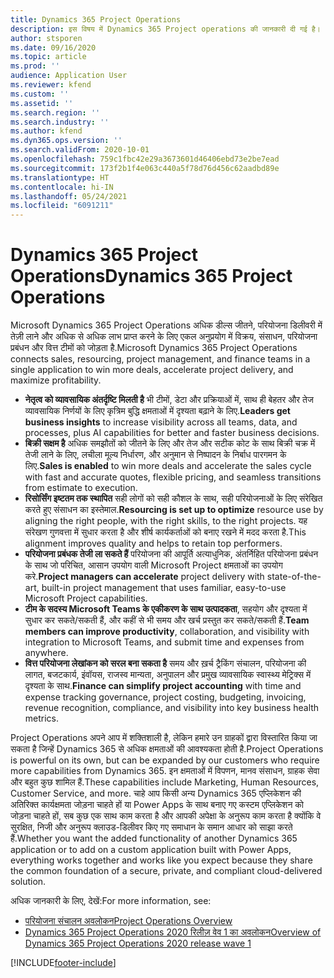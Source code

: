```yaml
---
title: Dynamics 365 Project Operations
description: इस विषय में Dynamics 365 Project operations की जानकारी दी गई है।
author: stsporen
ms.date: 09/16/2020
ms.topic: article
ms.prod: ''
audience: Application User
ms.reviewer: kfend
ms.custom: ''
ms.assetid: ''
ms.search.region: ''
ms.search.industry: ''
ms.author: kfend
ms.dyn365.ops.version: ''
ms.search.validFrom: 2020-10-01
ms.openlocfilehash: 759c1fbc42e29a3673601d46406ebd73e2be7ead
ms.sourcegitcommit: 173f2b1f4e063c440a5f78d76d456c62aadbd89e
ms.translationtype: HT
ms.contentlocale: hi-IN
ms.lasthandoff: 05/24/2021
ms.locfileid: "6091211"
---
```

# <a name="dynamics-365-project-operations"></a><span data-ttu-id="501ed-103">Dynamics 365 Project Operations</span><span class="sxs-lookup"><span data-stu-id="501ed-103">Dynamics 365 Project Operations</span></span>

<span data-ttu-id="501ed-104">Microsoft Dynamics 365 Project Operations अधिक डील्स जीतने, परियोजना डिलीवरी में तेज़ी लाने और अधिक से अधिक लाभ प्राप्त करने के लिए एकल अनुप्रयोग में विक्रय, संसाधन, परियोजना प्रबंधन और वित्त टीमों को जोड़ता है.</span><span class="sxs-lookup"><span data-stu-id="501ed-104">Microsoft Dynamics 365 Project Operations connects sales, resourcing, project management, and finance teams in a single application to win more deals, accelerate project delivery, and maximize profitability.</span></span>

-   <span data-ttu-id="501ed-105">**नेतृत्व को व्यावसायिक अंतर्दृष्टि मिलती है** भी टीमों, डेटा और प्रक्रियाओं में, साथ ही बेहतर और तेज व्यावसायिक निर्णयों के लिए कृत्रिम बुद्धि क्षमताओं में दृश्यता बढ़ाने के लिए.</span><span class="sxs-lookup"><span data-stu-id="501ed-105">**Leaders get business insights** to increase visibility across all teams, data, and processes, plus AI capabilities for better and faster business decisions.</span></span>
-   <span data-ttu-id="501ed-106">**बिक्री सक्षम है** अधिक समझौतों को जीतने के लिए और तेज और सटीक कोट के साथ बिक्री चक्र में तेजी लाने के लिए, लचीला मूल्य निर्धारण, और अनुमान से निष्पादन के निर्बाध पारगमन के लिए.</span><span class="sxs-lookup"><span data-stu-id="501ed-106">**Sales is enabled** to win more deals and accelerate the sales cycle with fast and accurate quotes, flexible pricing, and seamless transitions from estimate to execution.</span></span>
-   <span data-ttu-id="501ed-107">**रिसोर्सिंग इष्टतम तक स्थापित** सही लोगों को सही कौशल के साथ, सही परियोजनाओं के लिए संरेखित करते हुए संसाधन का इस्तेमाल.</span><span class="sxs-lookup"><span data-stu-id="501ed-107">**Resourcing is set up to optimize** resource use by aligning the right people, with the right skills, to the right projects.</span></span> <span data-ttu-id="501ed-108">यह संरेखण गुणवत्ता में सुधार करता है और शीर्ष कार्यकर्ताओं को बनाए रखने में मदद करता है.</span><span class="sxs-lookup"><span data-stu-id="501ed-108">This alignment improves quality and helps to retain top performers.</span></span>
-   <span data-ttu-id="501ed-109">**परियोजना प्रबंधक तेजी ला सकते हैं** परियोजना की आपूर्ति अत्याधुनिक, अंतर्निहित परियोजना प्रबंधन के साथ जो परिचित, आसान उपयोग वाली Microsoft Project क्षमताओं का उपयोग करे.</span><span class="sxs-lookup"><span data-stu-id="501ed-109">**Project managers can accelerate** project delivery with state-of-the-art, built-in project management that uses familiar, easy-to-use Microsoft Project capabilities.</span></span>
-   <span data-ttu-id="501ed-110">**टीम के सदस्य Microsoft Teams के एकीकरण के साथ उत्पादकता**, सहयोग और दृश्यता में सुधार कर सकते/सकती हैं, और कहीं से भी समय और खर्च प्रस्तुत कर सकते/सकती हैं.</span><span class="sxs-lookup"><span data-stu-id="501ed-110">**Team members can improve productivity**, collaboration, and visibility with integration to Microsoft Teams, and submit time and expenses from anywhere.</span></span>
-   <span data-ttu-id="501ed-111">**वित्त परियोजना लेखांकन को सरल बना सकता है** समय और ख़र्च ट्रैकिंग संचालन, परियोजना की लागत, बजटकार्य, इंवॉयस, राजस्व मान्यता, अनुपालन और प्रमुख व्यावसायिक स्वास्थ्य मेट्रिक्स में दृश्यता के साथ.</span><span class="sxs-lookup"><span data-stu-id="501ed-111">**Finance can simplify project accounting** with time and expense tracking governance, project costing, budgeting, invoicing, revenue recognition, compliance, and visibility into key business health metrics.</span></span>

<span data-ttu-id="501ed-112">Project Operations अपने आप में शक्तिशाली है, लेकिन हमारे उन ग्राहकों द्वारा विस्तारित किया जा सकता है जिन्हें Dynamics 365 से अधिक क्षमताओं की आवश्यकता होती है.</span><span class="sxs-lookup"><span data-stu-id="501ed-112">Project Operations is powerful on its own, but can be expanded by our customers who require more capabilities from Dynamics 365.</span></span> <span data-ttu-id="501ed-113">इन क्षमताओं में विपणन, मानव संसाधन, ग्राहक सेवा और बहुत कुछ शामिल हैं.</span><span class="sxs-lookup"><span data-stu-id="501ed-113">These capabilities include Marketing, Human Resources, Customer Service, and more.</span></span> <span data-ttu-id="501ed-114">चाहे आप किसी अन्य Dynamics 365 एप्लिकेशन की अतिरिक्त कार्यक्षमता जोड़ना चाहते हों या Power Apps के साथ बनाए गए कस्टम एप्लिकेशन को जोड़ना चाहते हों, सब कुछ एक साथ काम करता है और आपकी अपेक्षा के अनुरूप काम करता है क्योंकि वे सुरक्षित, निजी और अनुरूप क्लाउड-डिलीवर किए गए समाधान के समान आधार को साझा करते हैं.</span><span class="sxs-lookup"><span data-stu-id="501ed-114">Whether you want the added functionality of another Dynamics 365 application or to add on a custom application built with Power Apps, everything works together and works like you expect because they share the common foundation of a secure, private, and compliant cloud-delivered solution.</span></span>

<span data-ttu-id="501ed-115">अधिक जानकारी के लिए, देखें:</span><span class="sxs-lookup"><span data-stu-id="501ed-115">For more information, see:</span></span>

- [<span data-ttu-id="501ed-116">परियोजना संचालन अवलोकन</span><span class="sxs-lookup"><span data-stu-id="501ed-116">Project Operations Overview</span></span>](https://dynamics.microsoft.com/en-us/project-operations/overview/)
- [<span data-ttu-id="501ed-117">Dynamics 365 Project Operations 2020 रिलीज़ वेव 1 का अवलोकन</span><span class="sxs-lookup"><span data-stu-id="501ed-117">Overview of Dynamics 365 Project Operations 2020 release wave 1</span></span>](/dynamics365-release-plan/2020wave1/dynamics365-project-operations/)



[!INCLUDE[footer-include](includes/footer-banner.md)]
